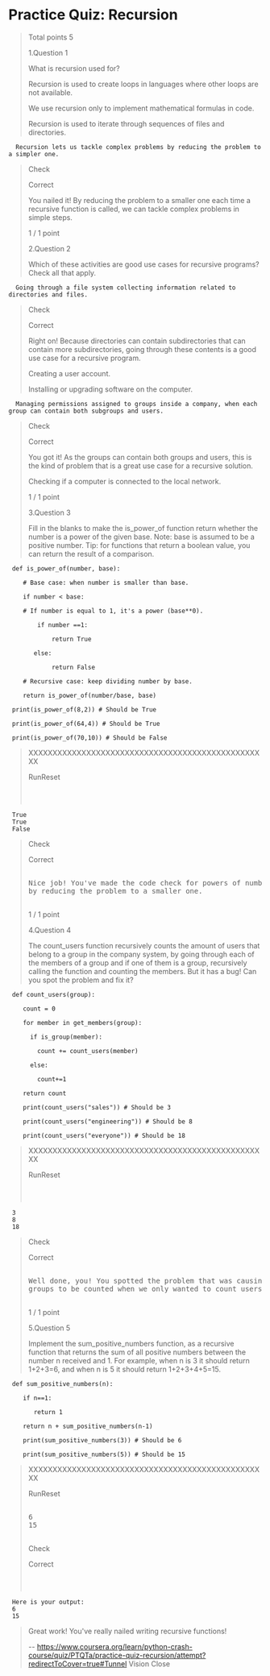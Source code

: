 # Practice Quiz: Recursion
> 
> Total points 5
> 
>  1.Question 1
> 
> What is recursion used for? 
> 
>  Recursion is used to create loops in languages where other loops are not available. 
> 
>  We use recursion only to implement mathematical formulas in code. 
> 
>  Recursion is used to iterate through sequences of files and directories. 
> 

      Recursion lets us tackle complex problems by reducing the problem to a simpler one. 
> 
> Check
> 
> Correct
> 
> You nailed it! By reducing the problem to a smaller one each time a recursive function is called, we can tackle complex problems in simple steps.
> 
> 1 / 1 point
> 
>  2.Question 2
> 
> Which of these activities are good use cases for recursive programs? Check all that apply. 
> 

      Going through a file system collecting information related to directories and files. 
> 
> Check
> 
> Correct
> 
> Right on! Because directories can contain subdirectories that can contain more subdirectories, going through these contents is a good use case for a recursive program.
> 
>  Creating a user account. 
> 
>  Installing or upgrading software on the computer. 
> 

      Managing permissions assigned to groups inside a company, when each group can contain both subgroups and users. 
> 
> Check
> 
> Correct
> 
> You got it! As the groups can contain both groups and users, this is the kind of problem that is a great use case for a recursive solution.
> 
>  Checking if a computer is connected to the local network. 
> 
> 1 / 1 point
> 
>  3.Question 3
> 
> Fill in the blanks to make the is_power_of function return whether the number is a power of the given base. Note: base is assumed to be a positive number. Tip: for functions that return a boolean value, you can return the result of a comparison. 
> 
> 
     def is_power_of(number, base):
     
        # Base case: when number is smaller than base.
     
        if number < base:
     
        # If number is equal to 1, it's a power (base**0).
      
            if number ==1:
     
                return True
     
           else:
     
                return False
     
        # Recursive case: keep dividing number by base.
     
        return is_power_of(number/base, base)
     
     print(is_power_of(8,2)) # Should be True
     
     print(is_power_of(64,4)) # Should be True
     
     print(is_power_of(70,10)) # Should be False
> 
> XXXXXXXXXXXXXXXXXXXXXXXXXXXXXXXXXXXXXXXXXXXXXXXXXX
> 
> RunReset
> 
> <pre class="rc-ConsoleOutput">
>

     True
     True
     False
> 
> </pre>
> 
> Check
> 
> Correct
> 
> <pre>
> 
> Nice job! You've made the code check for powers of numbers
> by reducing the problem to a smaller one.
> 
> </pre>
> 
> 1 / 1 point
> 
>  4.Question 4
> 
> The count_users function recursively counts the amount of users that belong to a group in the company system, by going through each of the members of a group and if one of them is a group, recursively calling the function and counting the members. But it has a bug! Can you spot the problem and fix it? 
> 
> 

     def count_users(group):
     
        count = 0
     
        for member in get_members(group):
     
          if is_group(member):
     
            count += count_users(member)
     
          else:
     
            count+=1
     
        return count
     
        print(count_users("sales")) # Should be 3
     
        print(count_users("engineering")) # Should be 8
     
        print(count_users("everyone")) # Should be 18
> 
> XXXXXXXXXXXXXXXXXXXXXXXXXXXXXXXXXXXXXXXXXXXXXXXXXX
> 
> RunReset
> 
> <pre class="rc-ConsoleOutput">
>

     3
     8
     18
> 
> </pre>
> 
> Check
> 
> Correct
> 
> <pre>
> 
> Well done, you! You spotted the problem that was causing
> groups to be counted when we only wanted to count users!
> 
> </pre>
> 
> 1 / 1 point
> 
>  5.Question 5
> 
> Implement the sum_positive_numbers function, as a recursive function that returns the sum of all positive numbers between the number n received and 1\. For example, when n is 3 it should return 1+2+3=6, and when n is 5 it should return 1+2+3+4+5=15. 
> 
 
     def sum_positive_numbers(n):
     
        if n==1:
     
           return 1
     
        return n + sum_positive_numbers(n-1)
     
        print(sum_positive_numbers(3)) # Should be 6
     
        print(sum_positive_numbers(5)) # Should be 15
> 
> XXXXXXXXXXXXXXXXXXXXXXXXXXXXXXXXXXXXXXXXXXXXXXXXXX
> 
> RunReset
> 
> <pre class="rc-ConsoleOutput">
> 
> 6
> 15
> 
> </pre>
> 
> Check
> 
> Correct
> 
> <pre>
> 

     Here is your output:
     6
     15
> 
> Great work! You've really nailed writing recursive
> functions!
> 
> </pre>
>
> -- https://www.coursera.org/learn/python-crash-course/quiz/PTQTa/practice-quiz-recursion/attempt?redirectToCover=true#Tunnel Vision Close
